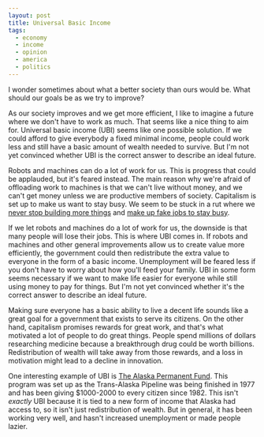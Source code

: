 ```yaml
---
layout: post
title: Universal Basic Income
tags: 
  - economy
  - income
  - opinion
  - america
  - politics
---
```


I wonder sometimes about what a better society than ours would be. What should our goals be as we try to improve? 

As our society improves and we get more efficient, I like to imagine a future where we don't have to work as much. That seems like a nice thing to aim for. Universal basic income (UBI) seems like one possible solution. If we could afford to give everybody a fixed minimal income, people could work less and still have a basic amount of wealth needed to survive. But I'm not yet convinced whether UBI is the correct answer to describe an ideal future. 

<!-- more -->

Robots and machines can do a lot of work for us. This is progress that could be applauded, but it's feared instead. The main reason why we're afraid of offloading work to machines is that we can't live without money, and we can't get money unless we are productive members of society. Capitalism is set up to make us want to stay busy. We seem to be stuck in a rut where we [never stop building more things](https://www.youtube.com/watch?v=A4-3TKy2A28) and [make up fake jobs to stay busy](https://strikemag.org/bullshit-jobs/).

If we let robots and machines do a lot of work for us, the downside is that many people will lose their jobs. This is where UBI comes in. If robots and machines and other general improvements allow us to create value more efficiently, the government could then redistribute the extra value to everyone in the form of a basic income.  Unemployment will be feared less if you don't have to worry about how you'll feed your family. UBI in some form seems necessary if we want to make life easier for everyone while still using money to pay for things. But I'm not yet convinced whether it's the correct answer to describe an ideal future. 

Making sure everyone has a basic ability to live a decent life sounds like a great goal for a government that exists to serve its citizens. On the other hand, capitalism promises rewards for great work, and that's what motivated a lot of people to do great things. People spend millions of dollars researching medicine because a breakthrough drug could be worth billions. Redistribution of wealth will take away from those rewards, and a loss in motivation might lead to a decline in innovation. 

One interesting example of UBI is [The Alaska Permanent Fund](https://www.businessinsider.com/alaska-universal-basic-income-employment-2018-10). This program was set up as the Trans-Alaska Pipeline was being finished in 1977 and has been giving $1000-2000 to every citizen since 1982. This isn't *exactly* UBI because it is tied to a new form of income that Alaska had access to, so it isn't just redistribution of wealth. But in general, it has been working very well, and hasn't increased unemployment or made people lazier. 